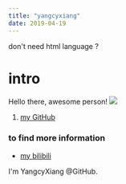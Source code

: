 ```yaml
---
title: "yangcyxiang"
date: 2019-04-19
---
```

don't need html language ?
<html>
  <head>
    <title>welcome to YangcyXiang's blog</title>
  </head>
  <body>
    <h1>
      intro
    </h1>
    Hello there, awesome person!
    <img src="https://avatars2.githubusercontent.com/u/45559266?s=400&u=1ca25595c62f39ac8de2629435cfcf36afbf2059&v=4">
    <ol>
      <li><a href="https://github.com/YangcyXiang">my GitHub</a></li>
    </ol>
    <h3>to find more information</h3>
    <ul>
      <li><a href="https://space.bilibili.com/115085078">my bilibili</a></li>
    </ul>
    I'm YangcyXiang @GitHub.
  </body>
</html>
